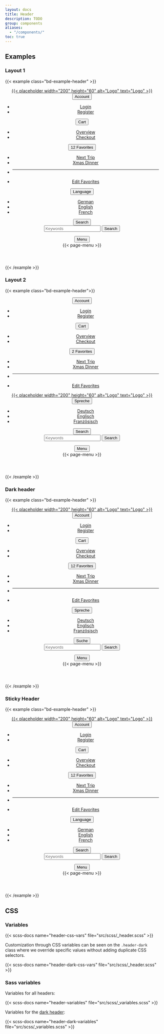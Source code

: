 ```yaml
---
layout: docs
title: Header
description: TODO
group: components
aliases:
  - "/components/"
toc: true
---
```


## Examples

### Layout 1
{{< example class="bd-example-header" >}}
<header class="header" data-of-header>
  <div class="container">
    <div class="header-brand">
      <a href="#">
        {{< placeholder width="200" height="60" alt="Logo" text="Logo" >}}
      </a>
    </div>
    <div class="header-content">
      <div class="d-none d-lg-block">
        <div class="dropdown">
          <button class="header-link" type="button" data-bs-toggle="dropdown" aria-expanded="false">
            <span class="header-link-icon"><i class="ofi-person-circle"></i></span>
            <span class="header-link-text">Account</span>
          </button>
          <ul class="dropdown-menu">
            <li><a class="dropdown-item" href="#">Login</a></li>
            <li><a class="dropdown-item" href="#">Register</a></li>
          </ul>
        </div>
      </div>
      <div class="d-none d-lg-block">
        <div class="dropdown">
          <button class="header-link" type="button" data-bs-toggle="dropdown" aria-expanded="false">
            <span class="header-link-icon"><i class="ofi-cart-fill"></i></span>
            <span class="header-link-text">Cart</span>
          </button>
          <ul class="dropdown-menu">
            <li><a class="dropdown-item" href="#">Overview</a></li>
            <li><a class="dropdown-item" href="#">Checkout</a></li>
          </ul>
        </div>
      </div>
      <div class="d-none d-lg-block">
        <div class="dropdown">
          <button class="header-link" type="button" data-bs-toggle="dropdown" aria-expanded="false">
            <span class="header-link-icon">
              <i class="ofi-heart-fill"></i>
              <span class="header-link-icon-badge">
                <span class="badge bg-danger">12</span>
              </span>
            </span>
            <span class="header-link-text">Favorites</span>
          </button>
          <ul class="dropdown-menu">
            <li><a class="dropdown-item" href="#">Next Trip</a></li>
            <li><a class="dropdown-item" href="#">Xmas Dinner</a></li>
            <li><hr class="dropdown-divider"></li>
            <li><a class="dropdown-item" href="#">Edit Favorites</a></li>
          </ul>
        </div>
      </div>
      <div>
        <div class="dropdown">
          <button class="header-link" type="button" data-bs-toggle="dropdown" aria-expanded="false">
            <span class="header-link-icon"><i class="ofi-translate"></i></span>
            <span class="header-link-text">Language</span>
          </button>
          <ul class="dropdown-menu">
            <li><a class="dropdown-item" href="#">German</a></li>
            <li><a class="dropdown-item" href="#">English</a></li>
            <li><a class="dropdown-item" href="#">French</a></li>
          </ul>
        </div>
      </div>
      <div>
        <button class="header-link" class="header-link" data-bs-toggle="collapse" data-bs-target="#headerSearch"
           aria-controls="headerSearch"
           aria-expanded="false" aria-label="Toggle header search">
          <span class="header-link-icon d-none-collapsed"><i class="ofi-search"></i></span>
          <span class="header-link-icon d-block-collapsed"><i class="ofi-x-lg"></i></span>
          <span class="header-link-text">Search</span>
        </button>
        <div class="collapse header-collapse header-search-wrapper" id="headerSearch">
          <div class="container">
            <div class="header-search">
              <form class="search-form search-form-lg">
                <div class="search-form-inputs">
                  <input type="search" name="keywords" placeholder="Keywords" aria-label="Keywords">
                  <button type="submit">
                    <i class="ofi-search"></i>
                    <span class="visually-hidden">Search</span>
                  </button>
                </div>
              </form>
            </div>
          </div>
        </div>
      </div>
      <div>
        <button class="header-link" type="button" data-bs-toggle="collapse"
                data-bs-target="#pageMenu" aria-controls="pageMenu"
                aria-expanded="false" aria-label="Toggle navigation">
          <span class="header-link-icon d-none-collapsed"><i class="ofi-list"></i></span>
          <span class="header-link-icon d-block-collapsed"><i class="ofi-x-lg"></i></span>
          <span class="header-link-text">Menu</span>
        </button>
        <div class="collapse header-collapse page-menu-wrapper" id="pageMenu">
          <div class="container">
             {{< page-menu >}}
          </div>
        </div>
      </div>
    </div>
  </div>
</header>
{{< /example >}}

### Layout 2
{{< example class="bd-example-header">}}
<header class="header" data-of-header>
  <div class="container">
    <div class="header-content d-none d-lg-flex">
      <div>
        <div class="dropdown">
          <button class="header-link" type="button" data-bs-toggle="dropdown" aria-expanded="false">
            <span class="header-link-icon"><i class="ofi-person-circle"></i></span>
            <span class="header-link-text">Account</span>
          </button>
          <ul class="dropdown-menu">
            <li><a class="dropdown-item" href="#">Login</a></li>
            <li><a class="dropdown-item" href="#">Register</a></li>
          </ul>
        </div>
      </div>
      <div>
        <div class="dropdown">
          <button class="header-link" type="button" data-bs-toggle="dropdown" aria-expanded="false">
            <span class="header-link-icon"><i class="ofi-cart-fill"></i></span>
            <span class="header-link-text">Cart</span>
          </button>
          <ul class="dropdown-menu">
            <li><a class="dropdown-item" href="#">Overview</a></li>
            <li><a class="dropdown-item" href="#">Checkout</a></li>
          </ul>
        </div>
      </div>
      <div>
        <div class="dropdown">
          <button class="header-link" type="button" data-bs-toggle="dropdown" aria-expanded="false">
            <span class="header-link-icon">
              <i class="ofi-heart-fill"></i>
              <span class="header-link-icon-badge">
                <span class="badge bg-danger">2</span>
              </span>
            </span>
            <span class="header-link-text">Favorites</span>
          </button>
          <ul class="dropdown-menu">
            <li><a class="dropdown-item" href="#">Next Trip</a></li>
            <li><a class="dropdown-item" href="#">Xmas Dinner</a></li>
            <li><hr class="dropdown-divider"></li>
            <li><a class="dropdown-item" href="#">Edit Favorites</a></li>
          </ul>
        </div>
      </div>
    </div>
    <div class="header-brand">
      <a href="#">
        {{< placeholder width="200" height="60" alt="Logo" text="Logo" >}}
      </a>
    </div>
    <div class="header-content">
      <div>
        <div class="dropdown">
          <button class="header-link" type="button" data-bs-toggle="dropdown" aria-expanded="false">
            <span class="header-link-icon"><i class="ofi-translate"></i></span>
            <span class="header-link-text">Spreche</span>
          </button>
          <ul class="dropdown-menu">
            <li><a class="dropdown-item" href="#">Deutsch</a></li>
            <li><a class="dropdown-item" href="#">Englisch</a></li>
            <li><a class="dropdown-item" href="#">Französisch</a></li>
          </ul>
        </div>
      </div>
      <div>
        <button class="header-link" data-bs-toggle="collapse" data-bs-target="#headerSearch2"
           aria-controls="headerSearch2"
           aria-expanded="false" aria-label="Toggle header search">
          <span class="header-link-icon d-none-collapsed"><i class="ofi-search"></i></span>
          <span class="header-link-icon d-block-collapsed"><i class="ofi-x-lg"></i></span>
          <span class="header-link-text">Search</span>
        </button>
        <div class="collapse header-collapse header-search-wrapper" id="headerSearch2">
          <div class="container">
            <div class="header-search">
              <form class="search-form search-form-lg">
                <div class="search-form-inputs">
                  <input type="search" name="keywords" placeholder="Keywords" aria-label="Keywords">
                  <button type="submit">
                    <i class="ofi-search"></i>
                    <span class="visually-hidden">Search</span>
                  </button>
                </div>
              </form>
            </div>
          </div>
        </div>
      </div>
      <div>
        <button class="header-link" type="button" data-bs-toggle="collapse"
                data-bs-target="#pageMenu2" aria-controls="pageMenu2"
                aria-expanded="false" aria-label="Toggle navigation">
          <span class="header-link-icon d-none-collapsed"><i class="ofi-list"></i></span>
          <span class="header-link-icon d-block-collapsed"><i class="ofi-x-lg"></i></span>
          <span class="header-link-text">Menu</span>
        </button>
        <div class="collapse header-collapse page-menu-wrapper" id="pageMenu2">
          <div class="container">
            {{< page-menu >}}
          </div>
        </div>
      </div>
    </div>
  </div>
</header>
{{< /example >}}

### Dark header
{{< example class="bd-example-header" >}}
<header class="header header-dark" data-of-header data-bs-theme="dark">
  <div class="container">
    <div class="header-brand">
      <a href="#">
        {{< placeholder width="200" height="60" alt="Logo" text="Logo" >}}
      </a>
    </div>
    <div class="header-content">
      <div class="d-none d-lg-block">
        <div class="dropdown">
          <button class="header-link" type="button" data-bs-toggle="dropdown" aria-expanded="false">
            <span class="header-link-icon"><i class="ofi-person-circle"></i></span>
            <span class="header-link-text">Account</span>
          </button>
          <ul class="dropdown-menu">
            <li><a class="dropdown-item" href="#">Login</a></li>
            <li><a class="dropdown-item" href="#">Register</a></li>
          </ul>
        </div>
      </div>
      <div class="d-none d-lg-block">
        <div class="dropdown">
          <button class="header-link" type="button" data-bs-toggle="dropdown" aria-expanded="false">
            <span class="header-link-icon"><i class="ofi-cart-fill"></i></span>
            <span class="header-link-text">Cart</span>
          </button>
          <ul class="dropdown-menu">
            <li><a class="dropdown-item" href="#">Overview</a></li>
            <li><a class="dropdown-item" href="#">Checkout</a></li>
          </ul>
        </div>
      </div>
      <div class="d-none d-lg-block">
        <div class="dropdown">
          <button class="header-link" type="button" data-bs-toggle="dropdown" aria-expanded="false">
            <span class="header-link-icon">
              <i class="ofi-heart-fill"></i>
              <span class="header-link-icon-badge">
                <span class="badge bg-danger">12</span>
              </span>
            </span>
            <span class="header-link-text">Favorites</span>
          </button>
          <ul class="dropdown-menu">
            <li><a class="dropdown-item" href="#">Next Trip</a></li>
            <li><a class="dropdown-item" href="#">Xmas Dinner</a></li>
            <li><hr class="dropdown-divider"></li>
            <li><a class="dropdown-item" href="#">Edit Favorites</a></li>
          </ul>
        </div>
      </div>
      <div>
        <div class="dropdown">
          <button class="header-link" type="button" data-bs-toggle="dropdown" aria-expanded="false">
            <span class="header-link-icon"><i class="ofi-translate"></i></span>
            <span class="header-link-text">Spreche</span>
          </button>
          <ul class="dropdown-menu">
            <li><a class="dropdown-item" href="#">Deutsch</a></li>
            <li><a class="dropdown-item" href="#">Englisch</a></li>
            <li><a class="dropdown-item" href="#">Französisch</a></li>
          </ul>
        </div>
      </div>
      <div>
        <button class="header-link" data-bs-toggle="collapse" data-bs-target="#headerSearch3"
           aria-controls="headerSearch3"
           aria-expanded="false" aria-label="Toggle header search">
          <span class="header-link-icon d-none-collapsed"><i class="ofi-search"></i></span>
          <span class="header-link-icon d-block-collapsed"><i class="ofi-x-lg"></i></span>
          <span class="header-link-text">Suche</span>
        </button>
        <div class="collapse header-collapse header-search-wrapper" id="headerSearch3">
          <div class="container">
            <div class="header-search">
              <form class="search-form search-form-lg">
                <div class="search-form-inputs">
                  <input type="search" name="keywords" placeholder="Keywords" aria-label="Keywords">
                  <button type="submit">
                    <i class="ofi-search"></i>
                    <span class="visually-hidden">Search</span>
                  </button>
                </div>
              </form>
            </div>
          </div>
        </div>
      </div>
      <div>
        <button class="header-link" type="button" data-bs-toggle="collapse"
                data-bs-target="#pageMenu3" aria-controls="pageMenu3"
                aria-expanded="false" aria-label="Toggle navigation">
          <span class="header-link-icon d-none-collapsed"><i class="ofi-list"></i></span>
          <span class="header-link-icon d-block-collapsed"><i class="ofi-x-lg"></i></span>
          <span class="header-link-text">Menu</span>
        </button>
        <div class="collapse header-collapse page-menu-wrapper" id="pageMenu3">
          <div class="container">
             {{< page-menu >}}
          </div>
        </div>
      </div>
    </div>
  </div>
</header>
{{< /example >}}

### Sticky Header
{{< example class="bd-example-header" >}}
<header class="header" style="z-index: 1021; --bs-header-sticky-background-color: #eaeaea; --bs-header-sticky-color: #595959; --bs-header-sticky-padding-y: 10px;" data-of-header='{
  "sticky": true
  }'>
  <div class="container">
    <div class="header-brand">
      <a href="#">
        {{< placeholder width="200" height="60" alt="Logo" text="Logo" >}}
      </a>
    </div>
    <div class="header-content">
      <div class="d-none d-lg-block">
        <div class="dropdown">
          <button class="header-link" type="button" data-bs-toggle="dropdown" aria-expanded="false">
            <span class="header-link-icon"><i class="ofi-person-circle"></i></span>
            <span class="header-link-text">Account</span>
          </button>
          <ul class="dropdown-menu">
            <li><a class="dropdown-item" href="#">Login</a></li>
            <li><a class="dropdown-item" href="#">Register</a></li>
          </ul>
        </div>
      </div>
      <div class="d-none d-lg-block">
        <div class="dropdown">
          <button class="header-link" type="button" data-bs-toggle="dropdown" aria-expanded="false">
            <span class="header-link-icon"><i class="ofi-cart-fill"></i></span>
            <span class="header-link-text">Cart</span>
          </button>
          <ul class="dropdown-menu">
            <li><a class="dropdown-item" href="#">Overview</a></li>
            <li><a class="dropdown-item" href="#">Checkout</a></li>
          </ul>
        </div>
      </div>
      <div class="d-none d-lg-block">
        <div class="dropdown">
          <button class="header-link" type="button" data-bs-toggle="dropdown" aria-expanded="false">
            <span class="header-link-icon">
              <i class="ofi-heart-fill"></i>
              <span class="header-link-icon-badge">
                <span class="badge bg-danger">12</span>
              </span>
            </span>
            <span class="header-link-text">Favorites</span>
          </button>
          <ul class="dropdown-menu">
            <li><a class="dropdown-item" href="#">Next Trip</a></li>
            <li><a class="dropdown-item" href="#">Xmas Dinner</a></li>
            <li><hr class="dropdown-divider"></li>
            <li><a class="dropdown-item" href="#">Edit Favorites</a></li>
          </ul>
        </div>
      </div>
      <div>
        <div class="dropdown">
          <button class="header-link" type="button" data-bs-toggle="dropdown" aria-expanded="false">
            <span class="header-link-icon"><i class="ofi-translate"></i></span>
            <span class="header-link-text">Language</span>
          </button>
          <ul class="dropdown-menu">
            <li><a class="dropdown-item" href="#">German</a></li>
            <li><a class="dropdown-item" href="#">English</a></li>
            <li><a class="dropdown-item" href="#">French</a></li>
          </ul>
        </div>
      </div>
      <div>
        <button class="header-link" class="header-link" data-bs-toggle="collapse" data-bs-target="#headerSearch"
           aria-controls="headerSearch"
           aria-expanded="false" aria-label="Toggle header search">
          <span class="header-link-icon d-none-collapsed"><i class="ofi-search"></i></span>
          <span class="header-link-icon d-block-collapsed"><i class="ofi-x-lg"></i></span>
          <span class="header-link-text">Search</span>
        </button>
        <div class="collapse header-collapse header-search-wrapper" id="headerSearch">
          <div class="container">
            <div class="header-search">
              <form class="search-form search-form-lg">
                <div class="search-form-inputs">
                  <input type="search" name="keywords" placeholder="Keywords" aria-label="Keywords">
                  <button type="submit">
                    <i class="ofi-search"></i>
                    <span class="visually-hidden">Search</span>
                  </button>
                </div>
              </form>
            </div>
          </div>
        </div>
      </div>
      <div>
        <button class="header-link" type="button" data-bs-toggle="collapse"
                data-bs-target="#pageMenu" aria-controls="pageMenu"
                aria-expanded="false" aria-label="Toggle navigation">
          <span class="header-link-icon d-none-collapsed"><i class="ofi-list"></i></span>
          <span class="header-link-icon d-block-collapsed"><i class="ofi-x-lg"></i></span>
          <span class="header-link-text">Menu</span>
        </button>
        <div class="collapse header-collapse page-menu-wrapper" id="pageMenu">
          <div class="container">
             {{< page-menu >}}
          </div>
        </div>
      </div>
    </div>
  </div>
</header>
{{< /example >}}

## CSS

### Variables

{{< scss-docs name="header-css-vars" file="src/scss/_header.scss" >}}

Customization through CSS variables can be seen on the `.header-dark` class where we override specific values without adding duplicate CSS selectors.

{{< scss-docs name="header-dark-css-vars" file="src/scss/_header.scss" >}}

### Sass variables
Variables for all headers:

{{< scss-docs name="header-variables" file="src/scss/_variables.scss" >}}

Variables for the [dark header](#dark-header):

{{< scss-docs name="header-dark-variables" file="src/scss/_variables.scss" >}}
